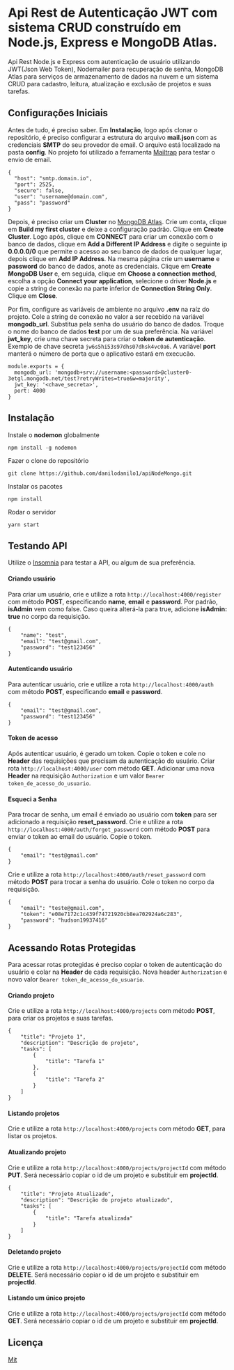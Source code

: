 # Api Rest de Autenticação JWT com sistema CRUD construído em Node.js, Express e MongoDB Atlas.

Api Rest Node.js e Express com autenticação de usuário utilizando JWT(Json Web Token), Nodemailer para recuperação de senha, MongoDB Atlas para serviços de armazenamento de dados na nuvem e um sistema CRUD para cadastro, leitura, atualização e exclusão de projetos e suas tarefas.

## Configurações Iniciais

Antes de tudo, é preciso saber. Em **Instalação**, logo após clonar o repositório, é preciso configurar a estrutura do arquivo **mail.json** com as credenciais **SMTP** do seu provedor de email. O arquivo está localizado na pasta **config**. No projeto foi utilizado a ferramenta [Mailtrap](https://mailtrap.io/) para testar o envio de email.

```
{
  "host": "smtp.domain.io",
  "port": 2525,
  "secure": false,
  "user": "username@domain.com",
  "pass": "password"
}
```

Depois, é preciso criar um **Cluster** no [MongoDB Atlas](https://www.mongodb.com/cloud/atlas). Crie um conta, clique em **Build my first cluster** e deixe a configuração padrão. Clique em **Create Cluster**. Logo após, clique em **CONNECT** para criar um conexão com o banco de dados, clique em **Add a Different IP Address** e digite o seguinte ip **0.0.0.0/0** que permite o acesso ao seu banco de dados de qualquer lugar, depois clique em __Add IP Address__. Na mesma página crie um **username** e **password** do banco de dados, anote as credenciais. Clique em **Create MongoDB User** e, em seguida, clique em **Choose a connection method**, escolha a opção **Connect your application**, selecione o driver **Node.js** e copie a string de conexão na parte inferior de **Connection String Only**. Clique em **Close**. 

Por fim, configure as variáveis de ambiente no arquivo **.env** na raíz do projeto. Cole a string de conexão no valor a ser recebido na variável **mongodb_url**. Substitua **<password>** pela senha do usuário do banco de dados. Troque o nome do banco de dados **test** por um de sua preferência. Na variável **jwt_key**, crie uma chave secreta para criar o **token de autenticação**. Exemplo de chave secreta ```jw6s5hi53s97dhs07dhsk4vc0a6```. A variável **port** manterá o número de porta que o aplicativo estará em execucão.

```
module.exports = {
  mongodb_url: 'mongodb+srv://username:<password>@cluster0-3etgl.mongodb.net/test?retryWrites=true&w=majority',
  jwt_key: '<chave_secreta>',
  port: 4000
}
```

## Instalação

Instale o **nodemon** globalmente

```
npm install -g nodemon
```

Fazer o clone do repositório

```
git clone https://github.com/danilodanilo1/apiNodeMongo.git
```

Instalar os pacotes

```
npm install 
```

Rodar o servidor

```
yarn start
```

## Testando API

Utilize o [Insomnia](https://insomnia.rest/) para testar a API, ou algum de sua preferência.

#### Criando usuário

Para criar um usuário, crie e utilize a rota ```http://localhost:4000/register``` com método **POST**, especificando **name**, **email** e **password**. Por padrão, **isAdmin** vem como false. Caso queira alterá-la para true, adicione **isAdmin: true** no corpo da requisição.

```
{
	"name": "test",
	"email": "test@gmail.com",
	"password": "test123456"
}
```

#### Autenticando usuário

Para autenticar usuário, crie e utilize a rota ```http://localhost:4000/auth``` com método **POST**, especificando **email** e **password**. 

```
{
	"email": "test@gmail.com",
	"password": "test123456"
}
```

#### Token de acesso

Após autenticar usuário, é gerado um token. Copie o token e cole no **Header** das requisições que precisam da autenticação do usuário. Criar rota ```http://localhost:4000/user``` com método **GET**. Adicionar uma nova **Header** na requisição ```Authorization``` e um valor ```Bearer token_de_acesso_do_usuario```.

#### Esqueci a Senha

Para trocar de senha, um email é enviado ao usuário com **token** para ser adicionado a requisição **reset_password**. Crie e utilize a rota ```http://localhost:4000/auth/forgot_password``` com método **POST** para enviar o token ao email do usuário. Copie o token.

```
{
	"email": "test@gmail.com"
}
```

Crie e utilize a rota ```http://localhost:4000/auth/reset_password``` com método **POST** para trocar a senha do usuário. Cole o token no corpo da requisição.

```
{
	"email": "teste@gmail.com",
	"token": "e08e7172c1c439f74721920cb8ea702924a6c283",
	"password": "hudson19937416"
}
```

## Acessando Rotas Protegidas

Para acessar rotas protegidas é preciso copiar o token de autenticação do usuário e colar na **Header** de cada requisição. Nova header ```Authorization``` e novo valor ```Bearer token_de_acesso_do_usuario```.

#### Criando projeto

Crie e utilize a rota ```http://localhost:4000/projects``` com método **POST**, para criar os projetos e suas tarefas.
```
{
	"title": "Projeto 1",
	"description": "Descrição do projeto",
	"tasks": [
		{
			"title": "Tarefa 1"
		},
		{
			"title": "Tarefa 2"
		}
	]
}
```

#### Listando projetos

Crie e utilize a rota ```http://localhost:4000/projects``` com método **GET**, para listar os projetos.

#### Atualizando projeto

Crie e utilize a rota ```http://localhost:4000/projects/projectId``` com método **PUT**. Será necessário copiar o id de um projeto e substituir em **projectId**.

```
{
	"title": "Projeto Atualizado",
	"description": "Descrição do projeto atualizado",
	"tasks": [
		{
			"title": "Tarefa atualizada"
		}
	]
}
```

#### Deletando projeto

Crie e utilize a rota ```http://localhost:4000/projects/projectId``` com método **DELETE**. Será necessário copiar o id de um projeto e substituir em **projectId**.

#### Listando um único projeto

Crie e utilize a rota ```http://localhost:4000/projects/projectId``` com método **GET**. Será necessário copiar o id de um projeto e substituir em **projectId**.

## Licença

[Mit](http://escolhaumalicenca.com.br/licencas/mit/)